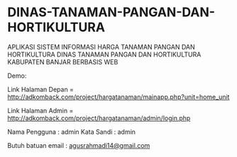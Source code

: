 # DINAS-TANAMAN-PANGAN-DAN-HORTIKULTURA
APLIKASI SISTEM INFORMASI HARGA TANAMAN PANGAN DAN HORTIKULTURA DINAS TANAMAN PANGAN DAN HORTIKULTURA KABUPATEN BANJAR BERBASIS WEB

Demo:

Link Halaman Depan = http://adkomback.com/project/hargatanaman/mainapp.php?unit=home_unit

Link Halaman Admin = http://adkomback.com/project/hargatanaman/admin/login.php

Nama Pengguna : admin
Kata Sandi : admin

Butuh batuan email : agusrahmadi14@gmail.com
